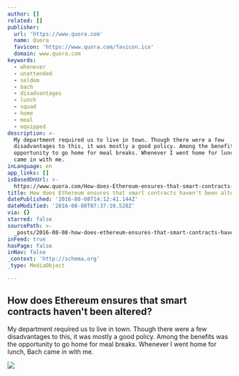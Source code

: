 ```yaml
---
author: []
related: []
publisher:
  url: 'https://www.quora.com'
  name: Quora
  favicon: 'https://www.quora.com/favicon.ico'
  domain: www.quora.com
keywords:
  - whenever
  - unattended
  - seldom
  - bach
  - disadvantages
  - lunch
  - squad
  - home
  - meal
  - equipped
description: >-
  My department required us to live in town. Though there were a few
  disadvantages to this, it was mostly a good policy. Among the benefits was the
  opportunity to go home for meal breaks. Whenever I went home for lunch, Bach
  came in with me.
inLanguage: en
app_links: []
isBasedOnUrl: >-
  https://www.quora.com/How-does-Ethereum-ensures-that-smart-contracts-havent-been-altered
title: How does Ethereum ensures that smart contracts haven't been altered?
datePublished: '2016-08-08T14:12:41.144Z'
dateModified: '2016-08-08T07:37:10.528Z'
via: {}
starred: false
sourcePath: >-
  _posts/2016-08-08-how-does-ethereum-ensures-that-smart-contracts-havent-been.md
inFeed: true
hasPage: false
inNav: false
_context: 'http://schema.org'
_type: MediaObject

---
```

<article style=""><h1>How does Ethereum ensures that smart contracts haven't been altered?</h1><p>My department required us to live in town. Though there were a few disadvantages to this, it was mostly a good policy. Among the benefits was the opportunity to go home for meal breaks. Whenever I went home for lunch, Bach came in with me.</p><img src="https://qsf.ec.quoracdn.net/-images.new_grid.fb_share_default.png2801ad8885530345.png" /></article>